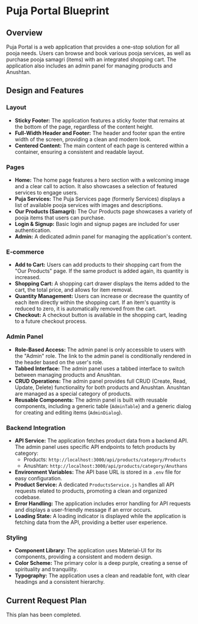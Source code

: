 # Puja Portal Blueprint

## Overview

Puja Portal is a web application that provides a one-stop solution for all pooja needs. Users can browse and book various pooja services, as well as purchase pooja samagri (items) with an integrated shopping cart. The application also includes an admin panel for managing products and Anushtan.

## Design and Features

### Layout

*   **Sticky Footer:** The application features a sticky footer that remains at the bottom of the page, regardless of the content height.
*   **Full-Width Header and Footer:** The header and footer span the entire width of the screen, providing a clean and modern look.
*   **Centered Content:** The main content of each page is centered within a container, ensuring a consistent and readable layout.

### Pages

*   **Home:** The home page features a hero section with a welcoming image and a clear call to action. It also showcases a selection of featured services to engage users.
*   **Puja Services:** The Puja Services page (formerly Services) displays a list of available pooja services with images and descriptions.
*   **Our Products (Samagri):** The Our Products page showcases a variety of pooja items that users can purchase.
*   **Login & Signup:** Basic login and signup pages are included for user authentication.
*   **Admin:** A dedicated admin panel for managing the application's content.

### E-commerce

*   **Add to Cart:** Users can add products to their shopping cart from the "Our Products" page. If the same product is added again, its quantity is increased.
*   **Shopping Cart:** A shopping cart drawer displays the items added to the cart, the total price, and allows for item removal.
*   **Quantity Management:** Users can increase or decrease the quantity of each item directly within the shopping cart. If an item's quantity is reduced to zero, it is automatically removed from the cart.
*   **Checkout:** A checkout button is available in the shopping cart, leading to a future checkout process.

### Admin Panel

*   **Role-Based Access:** The admin panel is only accessible to users with the "Admin" role. The link to the admin panel is conditionally rendered in the header based on the user's role.
*   **Tabbed Interface:** The admin panel uses a tabbed interface to switch between managing products and Anushtan.
*   **CRUD Operations:** The admin panel provides full CRUD (Create, Read, Update, Delete) functionality for both products and Anushtan. Anushtan are managed as a special category of products.
*   **Reusable Components:** The admin panel is built with reusable components, including a generic table (`AdminTable`) and a generic dialog for creating and editing items (`AdminDialog`).

### Backend Integration

*   **API Service:** The application fetches product data from a backend API. The admin panel uses specific API endpoints to fetch products by category:
    *   Products: `http://localhost:3000/api/products/category/Products`
    *   Anushtan: `http://localhost:3000/api/products/category/Anuthans`
*   **Environment Variables:** The API base URL is stored in a `.env` file for easy configuration.
*   **Product Service:** A dedicated `ProductsService.js` handles all API requests related to products, promoting a clean and organized codebase.
*   **Error Handling:** The application includes error handling for API requests and displays a user-friendly message if an error occurs.
*   **Loading State:** A loading indicator is displayed while the application is fetching data from the API, providing a better user experience.

### Styling

*   **Component Library:** The application uses Material-UI for its components, providing a consistent and modern design.
*   **Color Scheme:** The primary color is a deep purple, creating a sense of spirituality and tranquility.
*   **Typography:** The application uses a clean and readable font, with clear headings and a consistent hierarchy.

## Current Request Plan

This plan has been completed.
